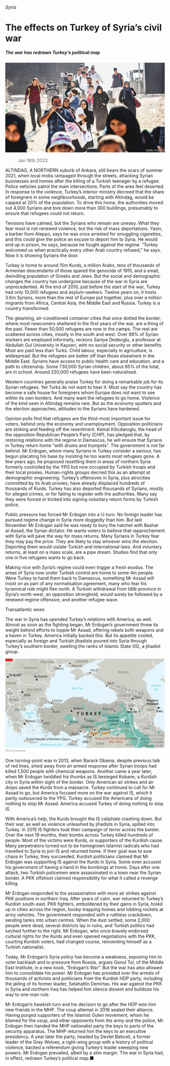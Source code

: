 ###### Syria

# The effects on Turkey of Syria’s civil war 

##### The war has redrawn Turkey’s political map 

![image](images/20230121_SRP040.jpg) 

> Jan 16th 2023 

ALTINDAG, A NORTHERN suburb of Ankara, still bears the scars of summer 2021, when local mobs rampaged through the streets, attacking Syrian businesses and homes after the killing of a Turkish teenager by a refugee. Police vehicles patrol the main intersections. Parts of the area feel deserted. In response to the violence, Turkey’s interior ministry decreed that the share of foreigners in some neighbourhoods, starting with Altindag, would be capped at 20% of the population. To drive this home, the authorities moved out 4,000 Syrians and tore down more than 300 buildings, presumably to ensure that refugees could not return. 

Tensions have calmed, but the Syrians who remain are uneasy. What they fear most is not renewed violence, but the risk of mass deportations. Yasin, a barber from Aleppo, says he was once arrested for smuggling cigarettes, and this could give the police an excuse to deport him to Syria. He would end up in prison, he says, because he fought against the regime. “Turkey welcomed us when practically every other Arab country refused,” he says. Now it is showing Syrians the door. 

Turkey is home to around 15m Kurds, a million Arabs, tens of thousands of Armenian descendants of those spared the genocide of 1915, and a small, dwindling population of Greeks and Jews. But the social and demographic changes the country has undergone because of the war in Syria are unprecedented. At the end of 2010, just before the start of the war, Turkey had only 10,000 refugees and asylum-seekers. Twelve years on, it hosts 3.6m Syrians, more than the rest of Europe put together, plus over a million migrants from Africa, Central Asia, the Middle East and Russia. Turkey is a country transformed. 

The gleaming, air-conditioned container cities that once dotted the border, where most newcomers sheltered in the first years of the war, are a thing of the past. Fewer than 50,000 refugees are now in the camps. The rest are scattered across cities, mostly in the south and west. Over 98% of Syrian workers are employed informally, reckons Saniye Dedeoglu, a professor at Abdullah Gul University in Kayseri, with no social security or other benefits. Most are paid less than Turks. Child labour, especially in agriculture, is widespread. But the refugees are better off than those elsewhere in the Middle East. Syrians have access to public health care and education, and a path to citizenship. Some 730,000 Syrian children, about 65% of the total, are in school. Around 220,000 refugees have been naturalised.

Western countries generally praise Turkey for doing a remarkable job for its Syrian refugees. Yet Turks do not want to hear it. Most say the country has become a safe house for foreigners whom Europe does not want to see within its own borders. And many want the refugees to go home. Violence of the kind seen in Altindag remains rare. But as the economy sputters and the election approaches, attitudes to the Syrians have hardened.

Opinion polls find that refugees are the third-most important issue for voters, behind only the economy and unemployment. Opposition politicians are stoking and feeding off the resentment. Kemal Kilicdaroglu, the head of the opposition Republican People’s Party (CHP), has pledged that, by restoring relations with the regime in Damascus, he will ensure that Syrians in Turkey return home “with drums and trumpets”. The government is not far behind. Mr Erdogan, whom many Syrians in Turkey consider a saviour, has begun placating his base by insisting he too wants most refugees gone. A few years ago, he proposed resettling them in areas of northern Syria formerly controlled by the YPG but now occupied by Turkish troops and their local proxies. Human-rights groups decried this as an attempt at demographic engineering. Turkey’s offensives in Syria, plus atrocities committed by its Arab proxies, have already displaced hundreds of thousands of Kurds. Turkey has also deported thousands of Syrians, mostly for alleged crimes, or for failing to register with the authorities. Many say they were forced or tricked into signing voluntary return forms by Turkish police. 


Public pressure has forced Mr Erdogan into a U-turn. No foreign leader has pursued regime change in Syria more doggedly than him. But last November Mr Erdogan said he was ready to bury the hatchet with Bashar al-Assad, the Syrian dictator. He wants voters to believe that rapprochement with Syria will pave the way for mass returns. Many Syrians in Turkey fear they may pay the price. They are likely to stay whoever wins the election. Deporting them would violate Turkish and international laws. And voluntary returns, at least on a mass scale, are a pipe dream. Studies find that only one in five refugees wants to go back.

Making nice with Syria’s regime could even trigger a fresh exodus. The areas of Syria now under Turkish control are home to some 4m people. Were Turkey to hand them back to Damascus, something Mr Assad will insist on as part of any normalisation agreement, many who fear his tyrannical rule might flee north. A Turkish withdrawal from Idlib province in Syria’s north-west, an opposition stronghold, would surely be followed by a renewed regime offensive, and another refugee wave.

Transatlantic woes

The war in Syria has upended Turkey’s relations with America, as well. Almost as soon as the fighting began, Mr Erdogan’s government threw its weight behind efforts to topple Mr Assad, offering rebels both weapons and a haven in Turkey. America initially backed this. But its appetite cooled, especially as foreign and Turkish jihadists poured into Syria through Turkey’s southern border, swelling the ranks of Islamic State (IS), a jihadist group. 

![image](images/20230121_SRM960.png) 


One turning-point was in 2013, when Barack Obama, despite previous talk of red lines, shied away from an armed response after Syrian troops had killed 1,500 people with chemical weapons. Another came a year later, when Mr Erdogan twiddled his thumbs as IS besieged Kobane, a Kurdish city in Syria within sight of the border. Only American air strikes and air drops saved the Kurds from a massacre. Turkey continued to call for Mr Assad to go, but America focused more on the war against IS, which it partly outsourced to the YPG. Turkey accused the Americans of doing nothing to stop Mr Assad. America accused Turkey of doing nothing to stop IS. 

With America’s help, the Kurds brought the IS caliphate crashing down. But their war, as well as violence unleashed by jihadists in Syria, spilled into Turkey. In 2015 IS fighters took their campaign of terror across the border. Over the next 19 months, their bombs across Turkey killed hundreds of people. Most of the victims were Kurds, or supporters of the Kurdish cause. Many perpetrators turned out to be homegrown Islamist radicals who had travelled to Syria to join IS and returned home. If their goal was to sow chaos in Turkey, they succeeded. Kurdish politicians claimed that Mr Erdogan was supporting IS against the Kurds in Syria. Some even accused his government of having a hand in the bombings at home. Days after one attack, two Turkish policemen were assassinated in a town near the Syrian border. A PKK offshoot claimed responsibility for what it called a revenge killing. 

Mr Erdogan responded to the assassination with more air strikes against PKK positions in northern Iraq. After years of calm, war returned to Turkey’s Kurdish south-east. PKK fighters, emboldened by their gains in Syria, holed up in cities across the region, booby-trapping homes and lobbing rockets at army vehicles. The government responded with a ruthless crackdown, sending tanks into urban centres. When the dust settled, some 2,000 people were dead, several districts lay in ruins, and Turkish politics had lurched further to the right. Mr Erdogan, who once bravely endorsed cultural rights for the Kurds and even opened negotiations with the PKK, courting Kurdish voters, had changed course, reinventing himself as a Turkish nationalist. 

Today, Mr Erdogan’s Syria policy has become a weakness, exposing him to voter backlash and to pressure from Russia, argues Gonul Tol, of the Middle East Institute, in a new book, “Erdogan’s War”. But the war has also allowed him to consolidate his power. Mr Erdogan has presided over the arrests of thousands of activists and politicians from the Kurdish HDP party, including the jailing of its former leader, Selahattin Demirtas. His war against the PKK in Syria and northern Iraq has helped him silence dissent and bulldoze his way to one-man rule. 

Mr Erdogan’s hawkish turn and his decision to go after the HDP won him new friends in the MHP. The coup attempt in 2016 sealed their alliance. Having purged supporters of the Islamist Gulen movement, whom he blamed for the coup, and other opponents from the army and the police, Mr Erdogan then handed the MHP nationalist party the keys to parts of the security apparatus. The MHP returned him the keys to an executive presidency. A year later the party, headed by Devlet Bahceli, a former leader of the Grey Wolves, a right-wing group with a history of political violence, backed a referendum giving Turkey’s leader sweeping new powers. Mr Erdogan prevailed, albeit by a slim margin. The war in Syria had, in effect, redrawn Turkey’s political map.■


